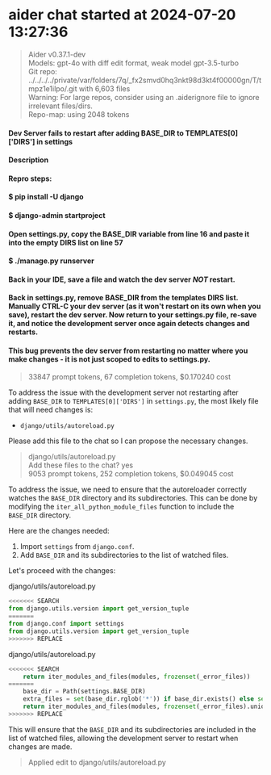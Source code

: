 
# aider chat started at 2024-07-20 13:27:36

> Aider v0.37.1-dev  
> Models: gpt-4o with diff edit format, weak model gpt-3.5-turbo  
> Git repo: ../../../../private/var/folders/7q/_fx2smvd0hq3nkt98d3kt4f00000gn/T/tmpz1e1ilpo/.git with 6,603 files  
> Warning: For large repos, consider using an .aiderignore file to ignore irrelevant files/dirs.  
> Repo-map: using 2048 tokens  

#### Dev Server fails to restart after adding BASE_DIR to TEMPLATES[0]['DIRS'] in settings  
#### Description  
#### 	  
#### Repro steps:  
#### $ pip install -U django  
#### $ django-admin startproject <name>  
#### Open settings.py, copy the BASE_DIR variable from line 16 and paste it into the empty DIRS list on line 57  
#### $ ./manage.py runserver  
#### Back in your IDE, save a file and watch the dev server *NOT* restart.  
#### Back in settings.py, remove BASE_DIR from the templates DIRS list. Manually CTRL-C your dev server (as it won't restart on its own when you save), restart the dev server. Now return to your settings.py file, re-save it, and notice the development server once again detects changes and restarts.  
#### This bug prevents the dev server from restarting no matter where you make changes - it is not just scoped to edits to settings.py.  
> 33847 prompt tokens, 67 completion tokens, $0.170240 cost  

To address the issue with the development server not restarting after adding `BASE_DIR` to `TEMPLATES[0]['DIRS']` in `settings.py`, the most likely file that will need changes is:

- `django/utils/autoreload.py`

Please add this file to the chat so I can propose the necessary changes.

> django/utils/autoreload.py  
> Add these files to the chat? yes  
> 9053 prompt tokens, 252 completion tokens, $0.049045 cost  

To address the issue, we need to ensure that the autoreloader correctly watches the `BASE_DIR` directory and its subdirectories. This can be done by modifying the `iter_all_python_module_files` function to include the `BASE_DIR` directory.

Here are the changes needed:

1. Import `settings` from `django.conf`.
2. Add `BASE_DIR` and its subdirectories to the list of watched files.

Let's proceed with the changes:

django/utils/autoreload.py
```python
<<<<<<< SEARCH
from django.utils.version import get_version_tuple
=======
from django.conf import settings
from django.utils.version import get_version_tuple
>>>>>>> REPLACE
```

django/utils/autoreload.py
```python
<<<<<<< SEARCH
    return iter_modules_and_files(modules, frozenset(_error_files))
=======
    base_dir = Path(settings.BASE_DIR)
    extra_files = set(base_dir.rglob('*')) if base_dir.exists() else set()
    return iter_modules_and_files(modules, frozenset(_error_files).union(extra_files))
>>>>>>> REPLACE
```

This will ensure that the `BASE_DIR` and its subdirectories are included in the list of watched files, allowing the development server to restart when changes are made.

> Applied edit to django/utils/autoreload.py  
